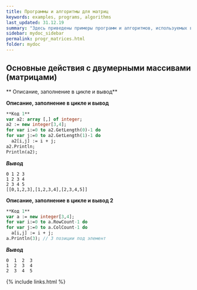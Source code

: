 ```yaml
---
title: Программы и алгоритмы для матриц
keywords: examples, programs, algorithms
last_updated: 31.12.19
summary: "Здесь приведены примеры программ и алгоритмов, используемых в курсе Основы программирования для студентов 1 курса ФИИТ мехмата ЮФУ"
sidebar: mydoc_sidebar
permalink: progr_matrices.html
folder: mydoc
---
```


<script src="//i.upmath.me/latex.js"></script>


##  Основные действия с двумерными массивами (матрицами)

** Описание, заполнение в цикле и вывод** 


**Описание, заполнение в цикле и вывод** 

```pascal
**Код 1** 
var a2: array [,] of integer;
a2 := new integer[3,4];
for var i:=0 to a2.GetLength(0)-1 do
for var j:=0 to a2.GetLength(1)-1 do
  a2[i,j] := i + j;
a2.Println;
Println(a2); 
```

***Вывод***
```
0 1 2 3
1 2 3 4
2 3 4 5
[[0,1,2,3],[1,2,3,4],[2,3,4,5]]
```

**Описание, заполнение в цикле и вывод 2** 

```pascal
**Код 1** 
var a := new integer[3,4];
for var i:=0 to a.RowCount-1 do
for var j:=0 to a.ColCount-1 do
  a[i,j] := i + j;
a.Println(3); // 3 позиции под элемент
```

***Вывод*** 
```
0  1  2  3
1  2  3  4
2  3  4  5
```

{% include links.html %}
